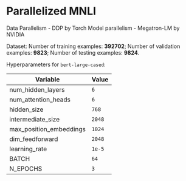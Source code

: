 # Parallelized MNLI
Data Parallelism - DDP by Torch
Model parallelism - Megatron-LM by NVIDIA

Dataset: 
Number of training examples: **392702**;
Number of validation examples: **9823**;
Number of testing examples: **9824**.


Hyperparameters for ```bert-large-cased```:

| Variable | Value |
| --- | --- |
| num_hidden_layers | `6` |
| num_attention_heads | `6` |
| hidden_size | `768` |
| intermediate_size | `2048` |
| max_position_embeddings | `1024` |
| dim_feedforward | `2048` |
| learning_rate | `1e-5` |
| BATCH | `64` |
| N_EPOCHS | `3` |

